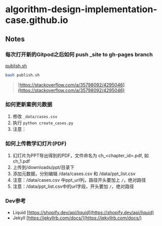 # algorithm-design-implementation-case.github.io

## Notes

### 每次打开新的Gitpod之后如何 push _site to gh-pages branch

[publish.sh](publish.sh)

```bash
bash publish.sh
```

> [https://stackoverflow.com/a/35798092/4295046](https://stackoverflow.com/a/35798092/4295046)

### 如何更新案例元数据

1. 修改 `_data/cases.csv`
2. 执行 `python create_cases.py`
3. 注意：

### 如何上传教学幻灯片(PDF)

1. 幻灯片为PPT导出得到的PDF，文件命名为 ch_<chapter_id>.pdf, 如 ch_1.pdf
2. 上传到/downloads/ppt/目录下
3. 添加元数据，分别编辑 /data/cases.csv 和 /data/ppt_list.csv
4. 注意：/data/cases.csv 中ppt_url列，路径开头要加上 `/`，绝对路径
5. 注意：/data/ppt_list.csv中的url字段，开头要加 `/`，绝对路径

### Dev参考

- Liquid [https://shopify.dev/api/liquid](https://shopify.dev/api/liquid)
- Jekyll [https://jekyllrb.com/docs/](https://jekyllrb.com/docs/)
